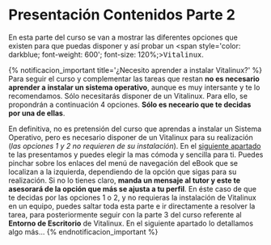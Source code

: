 # Presentación Contenidos Parte 2

En esta parte del curso se van a mostrar las diferentes opciones que existen para que puedas disponer y así probar un <span style='color: darkblue; font-weight: 600'; font-size: 120%;><tt>Vitalinux</tt></span>.

{% notificacion_important title='¿Necesito aprender a instalar Vitalinux?' %}
Para seguir el curso y complementar las tareas que restan <b>no es necesario aprender a instalar un sistema operativo</b>, aunque es muy intersante y te lo recomendamos. Sólo necesitarás disponer de un Vitalinux. Para ello, se propondrán a continuación 4 opciones. <b>Sólo es neceario que te decidas por una de ellas</b>. 

En definitiva, no es pretensión del curso que aprendas a instalar un Sistema Operativo, pero es necesario disponer de un Vitalinux para su realización (<i>las opciones 1 y 2 no requieren de su instalación</i>). En el <a href='Parte_2-Como_probar_vitalinux.md'>siguiente apartado</a> te las presentamos y puedes elegir la mas cómoda y sencilla para ti. Puedes pinchar sobre los enlaces del menú de navegación del eBook que se localizan a la izquierda, dependiendo de la opción que sigas para su realización.  Si no lo tienes claro, <b>manda un mensaje al tutor y este te asesorará de la opción que más se ajusta a tu perfil</b>.
En éste caso de que te decidas por las opciones 1 o 2, y no requieras la instalación de Vitalinux en un equipo, puedes saltar toda esta parte e ir directamente a resolver la tarea, para posteriormente seguir con la parte 3 del curso referente al <b>Entorno de Escritorio</b> de Vitalinux. En el siguiente apartado lo detallamos algo más...
{% endnotificacion_important %}
